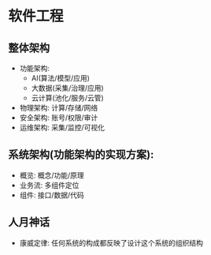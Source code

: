 # 软件工程

## 整体架构
- 功能架构: 
    - AI(算法/模型/应用)
    - 大数据(采集/治理/应用)
    - 云计算(池化/服务/云管)
- 物理架构: 计算/存储/网络
- 安全架构: 账号/权限/审计
- 运维架构: 采集/监控/可视化

## 系统架构(功能架构的实现方案):
- 概览: 概念/功能/原理
- 业务流: 多组件定位
- 组件: 接口/数据/代码

## 人月神话
- 康威定律: 任何系统的构成都反映了设计这个系统的组织结构
